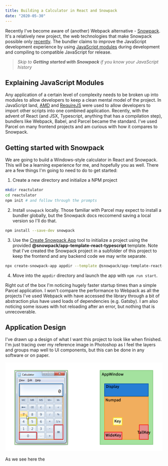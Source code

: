 ```yaml
---
title: Building a Calculator in React and Snowpack
date: "2020-05-30"
---
```


Recently I've become aware of (another) Webpack alternative - [Snowpack](https://www.snowpack.dev/). It's a relatively new project, the web technologies that make Snowpack possible only [recently](https://caniuse.com/#search=modules). The bundler claims to improve the JavaScript development experience by using [JavaScript modules](https://developer.mozilla.org/en-US/docs/Web/JavaScript/Guide/Modules) during development and compiling to compatible JavaScript for release.

> _Skip to **Getting started with Snowpack** if you know your JavaScript history_

## Explaining JavaScript Modules
Any application of a certain level of complexity needs to be broken up into modules to allow developers to keep a clean mental model of the project. In JavaScript land, [AMD](https://github.com/amdjs/amdjs-api/blob/master/AMD.md) and [RequireJS](https://requirejs.org/) were used to allow developers to import other scripts into one combined application. Recently, with the advent of React (and JSX, Typescript, anything that has a compilation step), bundlers like Webpack, Babel, and Parcel became the standard. I've used Parcel on many frontend projects and am curious with how it compares to Snowpack.

## Getting started with Snowpack
We are going to build a Windows-style calculator in React and Snowpack. This will be a learning experience for me, and hopefully you as well. There are a few things I'm going to need to do to get started:
1. Create a new directory and initialize a NPM project
```bash
mkdir reactulator
cd reactulator
npm init # and follow through the prompts
```
2. Install `snowpack` locally. Those familiar with Parcel may expect to install a bundler globally, but the Snowpack docs reccomend saving a local version so I'll do that.
```bash
npm install --save-dev snowpack
```
3. Use the [Create Snowpack App](https://github.com/pikapkg/create-snowpack-app) tool to initialize a project using the provided **@snowpack/app-template-react-typescript** template. Note that I've created the Snowpack project in a subfolder of this project to keep the frontend and any backend code we may write separate.
```bash
npx create-snowpack-app appdir --template @snowpack/app-template-react-typescript
```
4. Move into the `appdir` directory and launch the app with ```npm run start```.

Right out of the box I'm noticing hugely faster startup times than a simple Parcel application. I won't compare the performance to Webpack as all the projects I've used Webpack with have accessed the library through a bit of abstraction plus have used loads of dependencies (e.g. Gatsby). I am also noticing some issues with hot reloading after an error, but nothing that is unrecoverable.


## Application Design
I've drawn up a design of what I want this project to look like when finished. I'm just tracing over my reference image in Photoshop as I feel the layers and groups map well to UI components, but this can be done in any software or on paper.

![Calculator Components](./CalculatorComponents.png)

As we see here the